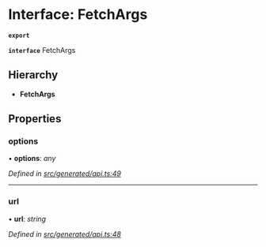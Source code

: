 # Interface: FetchArgs

**`export`** 

**`interface`** FetchArgs

## Hierarchy

* **FetchArgs**

## Properties

###  options

• **options**: *any*

*Defined in [src/generated/api.ts:49](https://github.com/mailslurp/mailslurp-client-ts-js/blob/45dbdd8/src/generated/api.ts#L49)*

___

###  url

• **url**: *string*

*Defined in [src/generated/api.ts:48](https://github.com/mailslurp/mailslurp-client-ts-js/blob/45dbdd8/src/generated/api.ts#L48)*

